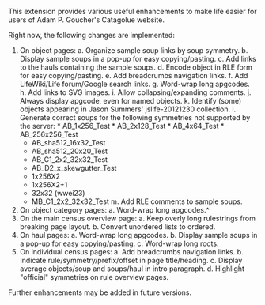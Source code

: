 This extension provides various useful enhancements to make life easier for 
users of Adam P. Goucher's Catagolue website.

Right now, the following changes are implemented:

1. On object pages:
   a. Organize sample soup links by soup symmetry.
   b. Display sample soups in a pop-up for easy copying/pasting.
   c. Add links to the hauls containing the sample soups.
   d. Encode object in RLE form for easy copying/pasting.
   e. Add breadcrumbs navigation links.
   f. Add LifeWiki/Life forum/Google search links.
   g. Word-wrap long apgcodes.
   h. Add links to SVG images.
   i. Allow collapsing/expanding comments.
   j. Always display apgcode, even for named objects.
   k. Identify (some) objects appearing in Jason Summers' jslife-20121230 
      collection.
   l. Generate correct soups for the following symmetries not supported by the
      server:
         * AB_1x256_Test
         * AB_2x128_Test
         * AB_4x64_Test
         * AB_256x256_Test
	 * AB_sha512_16x32_Test
	 * AB_sha512_20x20_Test
	 * AB_C1_2x2_32x32_Test
	 * AB_D2_x_skewgutter_Test
	 * 1x256X2
	 * 1x256X2+1
	 * 32x32 (wwei23)
	 * MB_C1_2x2_32x32_Test
   m. Add RLE comments to sample soups.
2. On object category pages:
   a. Word-wrap long apgcodes.^
3. On the main census overview page:
   a. Keep overly long rulestrings from breaking page layout.
   b. Convert unordered lists to ordered.
4. On haul pages:
   a. Word-wrap long apgcodes.
   b. Display sample soups in a pop-up for easy copying/pasting.
   c. Word-wrap long roots.
5. On individual census pages:
   a. Add breadcrumbs navigation links.
   b. Indicate rule/symmetry/prefix/offset in page title/heading.
   c. Display average objects/soup and soups/haul in intro paragraph.
   d. Highlight "official" symmetries on rule overview pages.

Further enhancements may be added in future versions.
